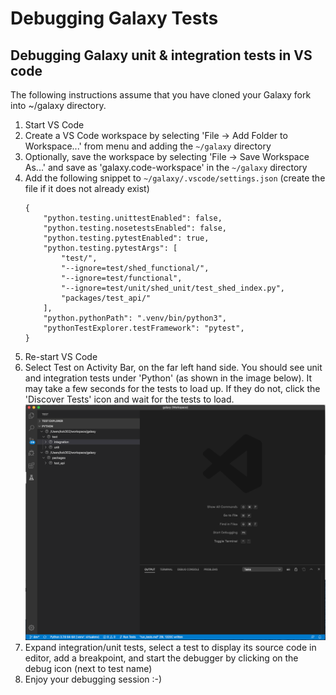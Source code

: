 # Debugging Galaxy Tests

## Debugging Galaxy unit & integration tests in VS code 

The following instructions assume that you have cloned your Galaxy fork into ~/galaxy directory.

1. Start VS Code
2. Create a VS Code workspace by selecting 'File -> Add Folder to Workspace...' from menu and adding the `~/galaxy` directory
3. Optionally, save the workspace by selecting 'File -> Save Workspace As...' and save as 'galaxy.code-workspace' in the `~/galaxy` directory 
2. Add the following snippet to `~/galaxy/.vscode/settings.json` (create the file if it does not already exist)
    ```
    {
        "python.testing.unittestEnabled": false,
        "python.testing.nosetestsEnabled": false,
        "python.testing.pytestEnabled": true,
        "python.testing.pytestArgs": [
            "test/",
            "--ignore=test/shed_functional/",
            "--ignore=test/functional",
            "--ignore=test/unit/shed_unit/test_shed_index.py",
            "packages/test_api/"
        ],
        "python.pythonPath": ".venv/bin/python3",
        "pythonTestExplorer.testFramework": "pytest",
    }
    ```
3. Re-start VS Code
4. Select Test on Activity Bar, on the far left hand side. You should see unit and integration tests under 'Python' (as shown in the image below). It may take a few seconds for the tests to load up. If they do not, click the 'Discover Tests' icon and wait for the tests to load.  
![VS Code Tests](tests.png) 
5. Expand integration/unit tests, select a test to display its source code in editor, add a breakpoint, and start the debugger by clicking on the debug icon (next to test name)
6. Enjoy your debugging session :-)
